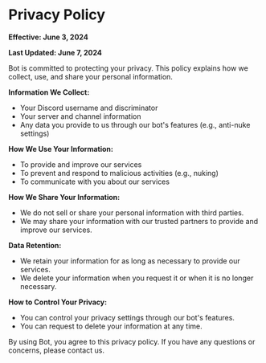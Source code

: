 #  Privacy Policy

**Effective: June 3, 2024**

**Last Updated: June 7, 2024**

Bot is committed to protecting your privacy. This policy explains how we collect, use, and share your personal information.

**Information We Collect:**

* Your Discord username and discriminator
* Your server and channel information
* Any data you provide to us through our bot's features (e.g., anti-nuke settings)

**How We Use Your Information:**

* To provide and improve our services
* To prevent and respond to malicious activities (e.g., nuking)
* To communicate with you about our services

**How We Share Your Information:**

* We do not sell or share your personal information with third parties.
* We may share your information with our trusted partners to provide and improve our services.

**Data Retention:**

* We retain your information for as long as necessary to provide our services.
* We delete your information when you request it or when it is no longer necessary.

**How to Control Your Privacy:**

* You can control your privacy settings through our bot's features.
* You can request to delete your information at any time.

By using Bot, you agree to this privacy policy. If you have any questions or concerns, please contact us.
